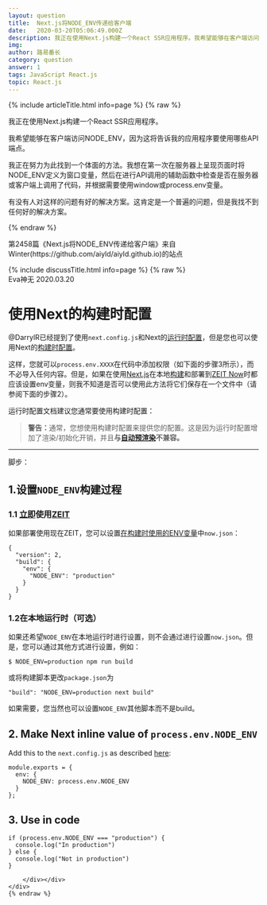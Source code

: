 ```yaml
---
layout: question
title:  Next.js将NODE_ENV传递给客户端
date:   2020-03-20T05:06:49.000Z
description: 我正在使用Next.js构建一个React SSR应用程序。我希望能够在客户端访问NODE_ENV，因为这将告诉我的应用程序要使用哪些API端点。...
img: 
author: 路易番长
category: question
answer: 1
tags: JavaScript React.js
topic: React.js
---
```

<div class="article-root">
  <div class="article">
    {% include articleTitle.html info=page %}
    {% raw %}
    <div class="article-content"><p><font style="vertical-align: inherit;"><font style="vertical-align: inherit;">我正在使用Next.js构建一个React SSR应用程序。</font></font></p>

<p><font style="vertical-align: inherit;"><font style="vertical-align: inherit;">我希望能够在客户端访问NODE_ENV，因为这将告诉我的应用程序要使用哪些API端点。</font></font></p>

<p><font style="vertical-align: inherit;"><font style="vertical-align: inherit;">我正在努力为此找到一个体面的方法。</font><font style="vertical-align: inherit;">我想在第一次在服务器上呈现页面时将NODE_ENV定义为窗口变量，然后在进行API调用的辅助函数中检查是否在服务器或客户端上调用了代码，并根据需要使用window或process.env变量。</font></font></p>

<p><font style="vertical-align: inherit;"><font style="vertical-align: inherit;">有没有人对这样的问题有好的解决方案。</font><font style="vertical-align: inherit;">这肯定是一个普遍的问题，但是我找不到任何好的解决方案。</font></font></p></div>
    {% endraw %}
  </div>
  <p class="winter_mark">第2458篇《Next.js将NODE_ENV传递给客户端》来自Winter(https://github.com/aiyld/aiyld.github.io)的站点</p>
  <div class="discuss-wrapper">
    {% include discussTitle.html info=page %}
    {% raw %}
    <div class="discuss-list">
    <div class="discuss-item">
        <div class="discuss-parent">
          <div class="discuss-meta">
            <span class="discuss-user">Eva神无</span>
            <span class="discuss-time">2020.03.20</span>
          </div>
          <div class="discuss-comment"><h1><font style="vertical-align: inherit;"><font style="vertical-align: inherit;">使用Next的构建时配置</font></font></h1>

<p><font style="vertical-align: inherit;"><font style="vertical-align: inherit;">@DarrylR已经提到了使用</font></font><code>next.config.js</code><font style="vertical-align: inherit;"><font style="vertical-align: inherit;">和Next的</font></font><a href="https://github.com/zeit/next.js#runtime-configuration" rel="noreferrer"><font style="vertical-align: inherit;"><font style="vertical-align: inherit;">运行时配置</font></font></a><font style="vertical-align: inherit;"><font style="vertical-align: inherit;">，但是您也可以使用Next的</font></font><a href="https://github.com/zeit/next.js#build-time-configuration" rel="noreferrer"><font style="vertical-align: inherit;"><font style="vertical-align: inherit;">构建时配置</font></font></a><font style="vertical-align: inherit;"><font style="vertical-align: inherit;">。</font></font></p>

<p><font style="vertical-align: inherit;"><font style="vertical-align: inherit;">这样，您就可以</font></font><code>process.env.XXXX</code><font style="vertical-align: inherit;"><font style="vertical-align: inherit;">在代码中添加权限（如下面的步骤3所示），而不必导入任何内容。</font><font style="vertical-align: inherit;">但是，如果在使用</font></font><a href="https://nextjs.org" rel="noreferrer"><font style="vertical-align: inherit;"><font style="vertical-align: inherit;">Next.js</font></font></a><font style="vertical-align: inherit;"><font style="vertical-align: inherit;">在</font><font style="vertical-align: inherit;">本地</font><a href="https://nextjs.org" rel="noreferrer"><font style="vertical-align: inherit;">构建</font></a><font style="vertical-align: inherit;">和部署到</font></font><a href="https://zeit.co/now" rel="noreferrer"><font style="vertical-align: inherit;"><font style="vertical-align: inherit;">ZEIT Now</font></font></a><font style="vertical-align: inherit;"><font style="vertical-align: inherit;">时</font><font style="vertical-align: inherit;">都应该设置env变量</font><font style="vertical-align: inherit;">，则我不知道是否可以使用此方法将它们保存在一个文件中（请参阅下面的步骤2）。</font></font></p>

<p><font style="vertical-align: inherit;"><font style="vertical-align: inherit;">运行时配置文档建议您通常要使用构建时配置：</font></font></p>

<blockquote>
  <p><strong><font style="vertical-align: inherit;"><font style="vertical-align: inherit;">警告：</font></font></strong><font style="vertical-align: inherit;"><font style="vertical-align: inherit;">通常，您想使用构建时配置来提供您的配置。</font><font style="vertical-align: inherit;">这是因为运行时配置增加了渲染/初始化开销，并且</font></font><strong><font style="vertical-align: inherit;"><font style="vertical-align: inherit;">与</font></font><a href="https://github.com/zeit/next.js#automatic-prerendering" rel="noreferrer"><font style="vertical-align: inherit;"><font style="vertical-align: inherit;">自动预渲染</font></font></a><font style="vertical-align: inherit;"><font style="vertical-align: inherit;">不兼容</font><font style="vertical-align: inherit;">。</font></font></strong></p>
</blockquote>

<hr>

<p><font style="vertical-align: inherit;"><font style="vertical-align: inherit;">脚步：</font></font></p>

<h2><font style="vertical-align: inherit;"><font style="vertical-align: inherit;">1.设置</font></font><code>NODE_ENV</code><font style="vertical-align: inherit;"><font style="vertical-align: inherit;">构建过程</font></font></h2>

<h3><font style="vertical-align: inherit;"><font style="vertical-align: inherit;">1.1 </font><a href="https://zeit.co/now" rel="noreferrer"><font style="vertical-align: inherit;">立即</font></a><font style="vertical-align: inherit;">使用</font></font><a href="https://zeit.co/now" rel="noreferrer"><font style="vertical-align: inherit;"><font style="vertical-align: inherit;">ZEIT</font></font></a></h3>

<p><font style="vertical-align: inherit;"><font style="vertical-align: inherit;">如果部署使用现在ZEIT，您可以设置</font></font><a href="https://zeit.co/docs/v2/advanced/configuration#build.env" rel="noreferrer"><font style="vertical-align: inherit;"><font style="vertical-align: inherit;">在构建时使用的ENV变量</font></font></a><font style="vertical-align: inherit;"><font style="vertical-align: inherit;">中</font></font><code>now.json</code><font style="vertical-align: inherit;"><font style="vertical-align: inherit;">：</font></font></p>

<pre class="lang-json prettyprint-override"><code>{<font></font>
  "version": 2,<font></font>
  "build": {<font></font>
    "env": {<font></font>
      "NODE_ENV": "production"<font></font>
    }<font></font>
  }<font></font>
}<font></font>
</code></pre>

<h3><font style="vertical-align: inherit;"><font style="vertical-align: inherit;">1.2在本地运行时（可选）</font></font></h3>

<p><font style="vertical-align: inherit;"><font style="vertical-align: inherit;">如果还希望</font></font><code>NODE_ENV</code><font style="vertical-align: inherit;"><font style="vertical-align: inherit;">在本地运行时进行设置，则不会通过进行设置</font></font><code>now.json</code><font style="vertical-align: inherit;"><font style="vertical-align: inherit;">。</font><font style="vertical-align: inherit;">但是，您可以通过其他方式进行设置，例如：</font></font></p>

<pre><code>$ NODE_ENV=production npm run build
</code></pre>

<p><font style="vertical-align: inherit;"><font style="vertical-align: inherit;">或将构建脚本更改</font></font><code>package.json</code><font style="vertical-align: inherit;"><font style="vertical-align: inherit;">为</font></font></p>

<pre><code>"build": "NODE_ENV=production next build"
</code></pre>

<p><font style="vertical-align: inherit;"><font style="vertical-align: inherit;">如果需要，您当然也可以设置</font></font><code>NODE_ENV</code><font style="vertical-align: inherit;"><font style="vertical-align: inherit;">其他脚本而不是build。</font></font></p>

<h2>2. Make Next inline value of <code>process.env.NODE_ENV</code></h2>

<p>Add this to the <code>next.config.js</code> as described <a href="https://github.com/zeit/next.js#runtime-configuration" rel="noreferrer">here</a>:</p>

<pre class="lang-js prettyprint-override"><code>module.exports = {<font></font>
  env: {<font></font>
    NODE_ENV: process.env.NODE_ENV<font></font>
  }<font></font>
};<font></font>
</code></pre>

<h2>3. Use in code</h2>

<pre class="lang-js prettyprint-override"><code>if (process.env.NODE_ENV === "production") {<font></font>
  console.log("In production")<font></font>
} else {<font></font>
  console.log("Not in production")<font></font>
}<font></font>
</code></pre></div>
        </div></div>
    </div>
    {% endraw %}
  </div>
<div>
